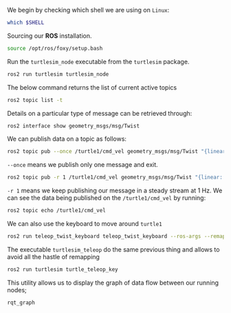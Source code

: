 We begin by checking which shell we are using on `Linux`:
```bash
which $SHELL
```
Sourcing our **ROS** installation.
```bash
source /opt/ros/foxy/setup.bash
```
Run the `turtlesim_node` executable from the `turtlesim` package.
```bash
ros2 run turtlesim turtlesim_node
```
The below command returns the list of current active topics
```bash
ros2 topic list -t
```
Details on a particular type of message can be retrieved through: 
```bash
ros2 interface show geometry_msgs/msg/Twist
```
We can publish data on a topic as follows:
```bash
ros2 topic pub --once /turtle1/cmd_vel geometry_msgs/msg/Twist "{linear: {x: 1.}}"
```
`--once` means we publish only one message and exit.
```bash
ros2 topic pub -r 1 /turtle1/cmd_vel geometry_msgs/msg/Twist "{linear: {x: 1.,y: 0.,z:0.}, angular:{x: 0.,y: 0.,z: .7}}"
```
`-r 1` means we keep publishing our message in a steady stream at 1 Hz.
We can see the data being published on the `/turtle1/cmd_vel` by running:
```bash
ros2 topic echo /turtle1/cmd_vel
```
We can also use the keyboard to move around `turtle1`
```bash
ros2 run teleop_twist_keyboard teleop_twist_keyboard --ros-args --remap cmd_vel:=/turtle1/cmd_vel
```
The executable `turtlesim_teleop` do the same previous thing and allows to avoid all the hastle of remapping
```bash
ros2 run turtlesim turtle_teleop_key
```
This utility allows us to display the graph of data flow between our running nodes; 
```bash
rqt_graph
```
